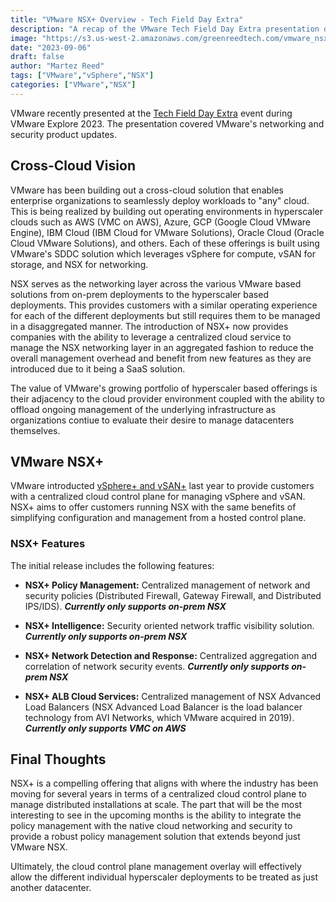 ```yaml
---
title: "VMware NSX+ Overview - Tech Field Day Extra"
description: "A recap of the VMware Tech Field Day Extra presentation during VMware Explore 2023"
image: "https://s3.us-west-2.amazonaws.com/greenreedtech.com/vmware_nsx%2B/vmware-nsx%2B-title.png"
date: "2023-09-06"
draft: false
author: "Martez Reed"
tags: ["VMware","vSphere","NSX"]
categories: ["VMware","NSX"]
---
```


VMware recently presented at the [Tech Field Day Extra](https://techfieldday.com/appearance/vmware-presents-networking-and-security-at-tech-field-day-extra-at-vmware-explore-2023/) event during VMware Explore 2023. The presentation covered VMware's networking and security product updates. 

## Cross-Cloud Vision
VMware has been building out a cross-cloud solution that enables enterprise organizations to seamlessly deploy workloads to "any" cloud. This is being realized by building out operating environments in hyperscaler clouds such as AWS (VMC on AWS), Azure, GCP (Google Cloud VMware Engine), IBM Cloud (IBM Cloud for VMware Solutions), Oracle Cloud (Oracle Cloud VMware Solutions), and others. Each of these offerings is built using VMware's SDDC solution which leverages vSphere for compute, vSAN for storage, and NSX for networking.

NSX serves as the networking layer across the various VMware based solutions from on-prem deployments to the hyperscaler based deployments. This provides customers with a similar operating experience for each of the different deployments but still requires them to be managed in a disaggregated manner. The introduction of NSX+ now provides companies with the ability to leverage a centralized cloud service to manage the NSX networking layer in an aggregated fashion to reduce the overall management overhead and benefit from new features as they are introduced due to it being a SaaS solution.

The value of VMware's growing portfolio of hyperscaler based offerings is their adjacency to the cloud provider environment coupled with the ability to offload ongoing management of the underlying infrastructure as organizations contiue to evaluate their desire to manage datacenters themselves.

## VMware NSX+
VMware introducted [vSphere+ and vSAN+](https://blogs.vmware.com/vsphere/2022/06/announcing-vsphereplus-and-vsanplus-to-deliver-benefits-of-cloud-to-on-premises-workloads.html) last year to provide customers with a centralized cloud control plane for managing vSphere and vSAN. NSX+ aims to offer customers running NSX with the same benefits of simplifying configuration and management from a hosted control plane. 

### NSX+ Features
The initial release includes the following features:

* **NSX+ Policy Management:** Centralized management of network and security policies (Distributed Firewall, Gateway Firewall, and Distributed IPS/IDS). ***Currently only supports on-prem NSX***

* **NSX+ Intelligence:** Security oriented network traffic visibility solution.
***Currently only supports on-prem NSX***

* **NSX+ Network Detection and Response:** Centralized aggregation and correlation of network security events. ***Currently only supports on-prem NSX***

* **NSX+ ALB Cloud Services:** Centralized management of NSX Advanced Load Balancers (NSX Advanced Load Balancer is the load balancer technology from AVI Networks, which VMware acquired in 2019). ***Currently only supports VMC on AWS***

## Final Thoughts
NSX+ is a compelling offering that aligns with where the industry has been moving for several years in terms of a centralized cloud control plane to manage distributed installations at scale. The part that will be the most interesting to see in the upcoming months is the ability to integrate the policy management with the native cloud networking and security to provide a robust policy management solution that extends beyond just VMware NSX.

Ultimately, the cloud control plane management overlay will effectively allow the different individual hyperscaler deployments to be treated as just another datacenter.
